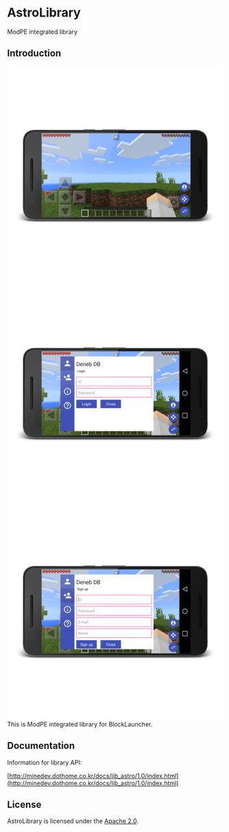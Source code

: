 # AstroLibrary
ModPE integrated library

## Introduction
![main](https://github.com/Astro36/AstroLibrary/blob/master/res/img_main.png)
![login](https://github.com/Astro36/AstroLibrary/blob/master/res/img_login.png)
![sign up](https://github.com/Astro36/AstroLibrary/blob/master/res/img_sign_up.png)
This is ModPE integrated library for BlockLauncher.

## Documentation
Information for library API:

[http://minedev.dothome.co.kr/docs/lib_astro/1.0/index.html](http://minedev.dothome.co.kr/docs/lib_astro/1.0/index.html)

## License
AstroLibrary is licensed under the [Apache 2.0](./LICENSE).